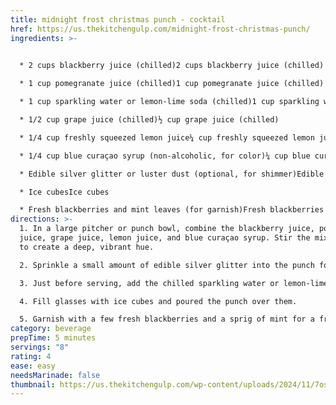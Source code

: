 ```yaml
---
title: midnight frost christmas punch - cocktail
href: https://us.thekitchengulp.com/midnight-frost-christmas-punch/
ingredients: >-
  

  * 2 cups blackberry juice (chilled)2 cups blackberry juice (chilled)

  * 1 cup pomegranate juice (chilled)1 cup pomegranate juice (chilled)

  * 1 cup sparkling water or lemon-lime soda (chilled)1 cup sparkling water or lemon-lime soda (chilled)

  * 1/2 cup grape juice (chilled)½ cup grape juice (chilled)

  * 1/4 cup freshly squeezed lemon juice¼ cup freshly squeezed lemon juice

  * 1/4 cup blue curaçao syrup (non-alcoholic, for color)¼ cup blue curaçao syrup (non-alcoholic, for color)

  * Edible silver glitter or luster dust (optional, for shimmer)Edible silver glitter or luster dust (optional, for shimmer)

  * Ice cubesIce cubes

  * Fresh blackberries and mint leaves (for garnish)Fresh blackberries and mint leaves (for garnish)
directions: >-
  1. In a large pitcher or punch bowl, combine the blackberry juice, pomegranate
  juice, grape juice, lemon juice, and blue curaçao syrup. Stir the mixture well
  to create a deep, vibrant hue.

  2. Sprinkle a small amount of edible silver glitter into the punch for a shimmering effect, stirring gently to distribute it evenly.

  3. Just before serving, add the chilled sparkling water or lemon-lime soda to give the punch a refreshing fizz.

  4. Fill glasses with ice cubes and poured the punch over them.

  5. Garnish with a few fresh blackberries and a sprig of mint for a frosty, festive look.
category: beverage
prepTime: 5 minutes
servings: "8"
rating: 4
ease: easy
needsMarinade: false
thumbnail: https://us.thekitchengulp.com/wp-content/uploads/2024/11/7oss2133_Midnight_Frost_Christmas_Punch_Ingredients_-_2_cups__5aee182a-2bcb-4ef8-bf95-a2d4685a6cef_1-768x768.webp?ezimgfmt=ng:webp/ngcb1
---
```

